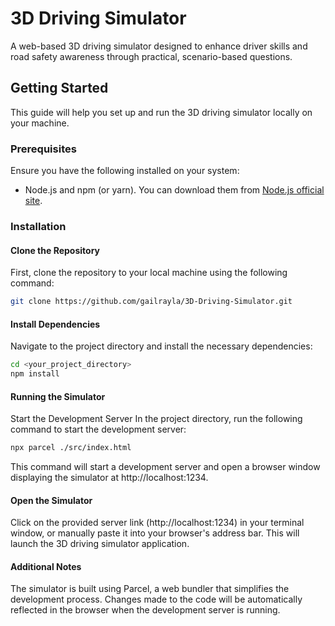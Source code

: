 # 3D Driving Simulator

A web-based 3D driving simulator designed to enhance driver skills and road safety awareness through practical, scenario-based questions.

## Getting Started

This guide will help you set up and run the 3D driving simulator locally on your machine.

### Prerequisites

Ensure you have the following installed on your system:
- Node.js and npm (or yarn). You can download them from [Node.js official site](https://nodejs.org/en).

### Installation

#### Clone the Repository

First, clone the repository to your local machine using the following command:

```bash
git clone https://github.com/gailrayla/3D-Driving-Simulator.git
```

#### Install Dependencies
Navigate to the project directory and install the necessary dependencies:

```bash
cd <your_project_directory>
npm install
```

#### Running the Simulator
Start the Development Server
In the project directory, run the following command to start the development server:

```bash
npx parcel ./src/index.html
```
This command will start a development server and open a browser window displaying the simulator at http://localhost:1234.

#### Open the Simulator
Click on the provided server link (http://localhost:1234) in your terminal window, or manually paste it into your browser's address bar. This will launch the 3D driving simulator application.

#### Additional Notes
The simulator is built using Parcel, a web bundler that simplifies the development process.
Changes made to the code will be automatically reflected in the browser when the development server is running.

